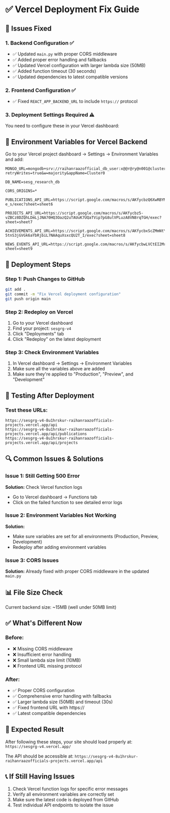 # ✅ Vercel Deployment Fix Guide

## 🚨 Issues Fixed

### 1. Backend Configuration ✅
- ✅ Updated `main.py` with proper CORS middleware
- ✅ Added proper error handling and fallbacks
- ✅ Updated Vercel configuration with larger lambda size (50MB)
- ✅ Added function timeout (30 seconds)
- ✅ Updated dependencies to latest compatible versions

### 2. Frontend Configuration ✅  
- ✅ Fixed `REACT_APP_BACKEND_URL` to include `https://` protocol

### 3. Deployment Settings Required ⚠️
You need to configure these in your Vercel dashboard:

## 🔧 Environment Variables for Vercel Backend

Go to your Vercel project dashboard → Settings → Environment Variables and add:

```env
MONGO_URL=mongodb+srv://raihanraazofficial_db_user:x@@r@ry@n001@cluster0.wgftzbo.mongodb.net/?retryWrites=true&w=majority&appName=Cluster0

DB_NAME=sesg_research_db

CORS_ORIGINS=*

PUBLICATIONS_API_URL=https://script.google.com/macros/s/AKfycbzQ6XwRBYMc5PaDDns3XlgpRGYQFZtC45RtVRUhyvVlt869zH9mL0IlGlnvBV2-e_s/exec?sheet=sheet6

PROJECTS_API_URL=https://script.google.com/macros/s/AKfycbz5-vZBCz8DZQhLDmLjJNA70HQ3OazQ2uTAUuK7UQaTVip7pG8ulVPLuzA8VN8rqTGH/exec?sheet=sheet7

ACHIEVEMENTS_API_URL=https://script.google.com/macros/s/AKfycbxScZMmNtYyVJ5Je8iRpAFTGVpCCuA-5tnS3jGVGk6aYbRjbiL7NAAquXsxcQU2T_I/exec?sheet=sheet8

NEWS_EVENTS_API_URL=https://script.google.com/macros/s/AKfycbwLVCtEI2Mr2J76jf72kfK6OhaMNNdfvLTcJTV8J6mtWcNNGVnHtt0Gxu__lavtnrc8/exec?sheet=sheet9
```

## 🚀 Deployment Steps

### Step 1: Push Changes to GitHub
```bash
git add .
git commit -m "Fix Vercel deployment configuration"
git push origin main
```

### Step 2: Redeploy on Vercel
1. Go to your Vercel dashboard
2. Find your project: `sesgrg-v4`
3. Click "Deployments" tab
4. Click "Redeploy" on the latest deployment

### Step 3: Check Environment Variables
1. In Vercel dashboard → Settings → Environment Variables
2. Make sure all the variables above are added
3. Make sure they're applied to "Production", "Preview", and "Development"

## 🧪 Testing After Deployment

### Test these URLs:
```
https://sesgrg-v4-8u1hrskur-raihanraazofficials-projects.vercel.app/api
https://sesgrg-v4-8u1hrskur-raihanraazofficials-projects.vercel.app/api/publications
https://sesgrg-v4-8u1hrskur-raihanraazofficials-projects.vercel.app/api/projects
```

## 🔍 Common Issues & Solutions

### Issue 1: Still Getting 500 Error
**Solution:** Check Vercel function logs
- Go to Vercel dashboard → Functions tab
- Click on the failed function to see detailed error logs

### Issue 2: Environment Variables Not Working
**Solution:** 
- Make sure variables are set for all environments (Production, Preview, Development)
- Redeploy after adding environment variables

### Issue 3: CORS Issues
**Solution:** Already fixed with proper CORS middleware in the updated `main.py`

## 📊 File Size Check
Current backend size: ~15MB (well under 50MB limit)

## ✅ What's Different Now

### Before:
- ❌ Missing CORS middleware
- ❌ Insufficient error handling  
- ❌ Small lambda size limit (10MB)
- ❌ Frontend URL missing protocol

### After:
- ✅ Proper CORS configuration
- ✅ Comprehensive error handling with fallbacks
- ✅ Larger lambda size (50MB) and timeout (30s)
- ✅ Fixed frontend URL with https://
- ✅ Latest compatible dependencies

## 🎯 Expected Result

After following these steps, your site should load properly at:
`https://sesgrg-v4.vercel.app/`

The API should be accessible at:
`https://sesgrg-v4-8u1hrskur-raihanraazofficials-projects.vercel.app/api`

## 📞 If Still Having Issues

1. Check Vercel function logs for specific error messages
2. Verify all environment variables are correctly set
3. Make sure the latest code is deployed from GitHub
4. Test individual API endpoints to isolate the issue